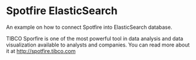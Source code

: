 # Spotfire ElasticSearch
An example on how to connect Spotfire into ElasticSearch database.

TIBCO Sporfire is one of the most powerful tool in data analysis and data visualization available to analysts and companies. You can read more about it at http://spotfire.tibco.com
